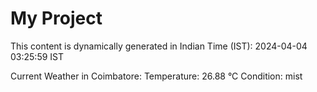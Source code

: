 # My Project

This content is dynamically generated in Indian Time (IST): 2024-04-04 03:25:59 IST


Current Weather in Coimbatore:
Temperature: 26.88 °C
Condition: mist
